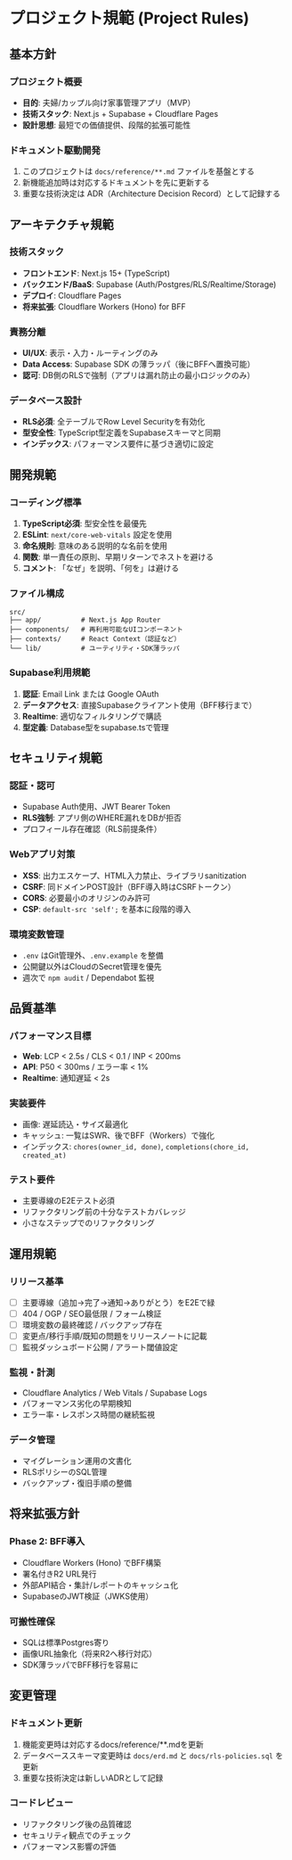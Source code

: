 # プロジェクト規範 (Project Rules)

## 基本方針

### プロジェクト概要
- **目的**: 夫婦/カップル向け家事管理アプリ（MVP）
- **技術スタック**: Next.js + Supabase + Cloudflare Pages
- **設計思想**: 最短での価値提供、段階的拡張可能性

### ドキュメント駆動開発
1. このプロジェクトは `docs/reference/**.md` ファイルを基盤とする
2. 新機能追加時は対応するドキュメントを先に更新する
3. 重要な技術決定は ADR（Architecture Decision Record）として記録する

## アーキテクチャ規範

### 技術スタック
- **フロントエンド**: Next.js 15+ (TypeScript)
- **バックエンド/BaaS**: Supabase (Auth/Postgres/RLS/Realtime/Storage)
- **デプロイ**: Cloudflare Pages
- **将来拡張**: Cloudflare Workers (Hono) for BFF

### 責務分離
- **UI/UX**: 表示・入力・ルーティングのみ
- **Data Access**: Supabase SDK の薄ラッパ（後にBFFへ置換可能）
- **認可**: DB側のRLSで強制（アプリは漏れ防止の最小ロジックのみ）

### データベース設計
- **RLS必須**: 全テーブルでRow Level Securityを有効化
- **型安全性**: TypeScript型定義をSupabaseスキーマと同期
- **インデックス**: パフォーマンス要件に基づき適切に設定

## 開発規範

### コーディング標準
1. **TypeScript必須**: 型安全性を最優先
2. **ESLint**: `next/core-web-vitals` 設定を使用
3. **命名規則**: 意味のある説明的な名前を使用
4. **関数**: 単一責任の原則、早期リターンでネストを避ける
5. **コメント**: 「なぜ」を説明、「何を」は避ける

### ファイル構成
```
src/
├── app/          # Next.js App Router
├── components/   # 再利用可能なUIコンポーネント
├── contexts/     # React Context（認証など）
└── lib/          # ユーティリティ・SDK薄ラッパ
```

### Supabase利用規範
1. **認証**: Email Link または Google OAuth
2. **データアクセス**: 直接Supabaseクライアント使用（BFF移行まで）
3. **Realtime**: 適切なフィルタリングで購読
4. **型定義**: Database型をsupabase.tsで管理

## セキュリティ規範

### 認証・認可
- Supabase Auth使用、JWT Bearer Token
- **RLS強制**: アプリ側のWHERE漏れをDBが拒否
- プロフィール存在確認（RLS前提条件）

### Webアプリ対策
- **XSS**: 出力エスケープ、HTML入力禁止、ライブラリsanitization
- **CSRF**: 同ドメインPOST設計（BFF導入時はCSRFトークン）
- **CORS**: 必要最小のオリジンのみ許可
- **CSP**: `default-src 'self';` を基本に段階的導入

### 環境変数管理
- `.env` はGit管理外、`.env.example` を整備
- 公開鍵以外はCloudのSecret管理を優先
- 週次で `npm audit` / Dependabot 監視

## 品質基準

### パフォーマンス目標
- **Web**: LCP < 2.5s / CLS < 0.1 / INP < 200ms
- **API**: P50 < 300ms / エラー率 < 1%
- **Realtime**: 通知遅延 < 2s

### 実装要件
- 画像: 遅延読込・サイズ最適化
- キャッシュ: 一覧はSWR、後でBFF（Workers）で強化
- インデックス: `chores(owner_id, done)`, `completions(chore_id, created_at)`

### テスト要件
- 主要導線のE2Eテスト必須
- リファクタリング前の十分なテストカバレッジ
- 小さなステップでのリファクタリング

## 運用規範

### リリース基準
- [ ] 主要導線（追加→完了→通知→ありがとう）をE2Eで緑
- [ ] 404 / OGP / SEO最低限 / フォーム検証
- [ ] 環境変数の最終確認 / バックアップ存在
- [ ] 変更点/移行手順/既知の問題をリリースノートに記載
- [ ] 監視ダッシュボード公開 / アラート閾値設定

### 監視・計測
- Cloudflare Analytics / Web Vitals / Supabase Logs
- パフォーマンス劣化の早期検知
- エラー率・レスポンス時間の継続監視

### データ管理
- マイグレーション運用の文書化
- RLSポリシーのSQL管理
- バックアップ・復旧手順の整備

## 将来拡張方針

### Phase 2: BFF導入
- Cloudflare Workers (Hono) でBFF構築
- 署名付きR2 URL発行
- 外部API結合・集計/レポートのキャッシュ化
- SupabaseのJWT検証（JWKS使用）

### 可搬性確保
- SQLは標準Postgres寄り
- 画像URL抽象化（将来R2へ移行対応）
- SDK薄ラッパでBFF移行を容易に

## 変更管理

### ドキュメント更新
1. 機能変更時は対応するdocs/reference/**.mdを更新
2. データベーススキーマ変更時は `docs/erd.md` と `docs/rls-policies.sql` を更新
3. 重要な技術決定は新しいADRとして記録

### コードレビュー
- リファクタリング後の品質確認
- セキュリティ観点でのチェック
- パフォーマンス影響の評価
